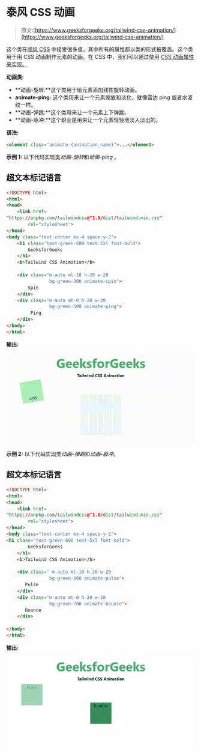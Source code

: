 # 泰风 CSS 动画

> 原文:[https://www.geeksforgeeks.org/tailwind-css-animation/](https://www.geeksforgeeks.org/tailwind-css-animation/)

这个类在[顺风 CSS](https://www.geeksforgeeks.org/css-tailwind-introduction/) 中接受很多值，其中所有的属性都以类的形式被覆盖。这个类用于用 CSS 动画制作元素的动画。在 CSS 中，我们可以通过使用 [CSS 动画属性来实现。](https://www.geeksforgeeks.org/css-animations/)

**动画类:**

*   **动画-旋转:**这个类用于给元素添加线性旋转动画。
*   **animate-ping:** 这个类用来让一个元素缩放和淡化，就像雷达 ping 或者水波纹一样。
*   **动画-弹跳:**这个类用来让一个元素上下弹跳。
*   **动画-脉冲:**这个职业是用来让一个元素轻轻地淡入淡出的。

**语法:**

```html
<element class="animate-{animation_name}">...</element>
```

**示例 1:** 以下代码实现类*动画-旋转*和*动画-ping* 。

## 超文本标记语言

```html
<!DOCTYPE html>
<html>
<head> 
    <link href= 
"https://unpkg.com/tailwindcss@^1.0/dist/tailwind.min.css"
        rel="stylesheet"> 
</head> 
<body class="text-center mx-4 space-y-2">
    <h1 class="text-green-600 text-5xl font-bold"> 
        GeeksforGeeks 
    </h1> 
    <b>Tailwind CSS Animation</b> 

    <div class="m-auto ml-10 h-20 w-20 
                bg-green-300 animate-spin">
        Spin
    </div>
    <div class="m-auto mt-0 h-20 w-20 
                bg-green-500 animate-ping">
         Ping
    </div>
</body>
</html>
```

**输出:**

![](img/0bd95ed250b51844a6c4dec55ccac542.png)

**示例 2:** 以下代码实现类*动画-弹跳*和*动画-脉冲*。

## 超文本标记语言

```html
<!DOCTYPE html>
<html>
<head> 
    <link href= 
"https://unpkg.com/tailwindcss@^1.0/dist/tailwind.min.css"
        rel="stylesheet"> 
</head> 
<body class="text-center mx-4 space-y-2">
<h1 class="text-green-600 text-5xl font-bold"> 
        GeeksforGeeks 
    </h1> 
    <b>Tailwind CSS Animation</b> 

    <div class=" m-auto ml-10 h-20 w-20
                bg-green-600 animate-pulse">
       Pulse
    </div>
    <div class="m-auto mt-0 h-20 w-20 
                bg-green-700 animate-bounce">
       Bounce
    </div>

</body>
</html>
```

**输出:**

![](img/2aaa41c7ab0cf451efb5b930af6ceab0.png)